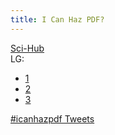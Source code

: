 ```yaml
---
title: I Can Haz PDF?
---
```

<a href="#" onclick="window.location='http://www.sci-hub.club/'; return false">Sci-Hub</a><br/>
LG:
<ul>
  <li><a href="#" onclick="window.location='http://libgen.info/'; return false">1</a></li>
  <li><a href="#" onclick="window.location='http://gen.lib.rus.ec/'; return false">2</a></li>
  <li><a href="#" onclick="window.location='http://libgen.in/'; return false">3</a></li>
</ul>
<a class="twitter-timeline" href="https://twitter.com/hashtag/icanhazpdf" data-widget-id="656961581427896324">#icanhazpdf Tweets</a>
<script>
  !function(d,s,id){
    var js,
        fjs=d.getElementsByTagName(s)[0],
        p=/^http:/.test(d.location)?'http':'https';
    if(!d.getElementById(id)){js=d.createElement(s);js.id=id;js.src=p+"://platform.twitter.com/widgets.js";fjs.parentNode.insertBefore(js,fjs);}
  }(document,"script","twitter-wjs");
</script>
